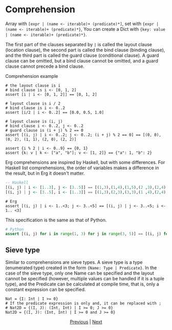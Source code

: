 # Comprehension

Array with `[expr | (name <- iterable)+ (predicate)*]`,
set with `{expr | (name <- iterable)+ (predicate)*}`,
You can create a Dict with `{key: value | (name <- iterable)+ (predicate)*}`.

The first part of the clauses separated by `|` is called the layout clause (location clause), the second part is called the bind clause (binding clause), and the third part is called the guard clause (conditional clause).
A guard clause can be omitted, but a bind clause cannot be omitted, and a guard clause cannot precede a bind clause.

Comprehension example

``` erg
# the layout clause is i
# bind clause is i <- [0, 1, 2]
assert [i | i <- [0, 1, 2]] == [0, 1, 2]

# layout clause is i / 2
# bind clause is i <- 0..2
assert [i/2 | i <- 0..2] == [0.0, 0.5, 1.0]

# layout clause is (i, j)
# bind clause i <- 0..2, j <- 0..2
# guard clause is (i + j) % 2 == 0
assert [(i, j) | i <- 0..2; j <- 0..2; (i + j) % 2 == 0] == [(0, 0), (0, 2), (1, 1), (2, 0), (2, 2)]

assert {i % 2 | i <- 0..9} == {0, 1}
assert {k: v | k <- ["a", "b"]; v <- [1, 2]} == {"a": 1, "b": 2}
```

Erg comprehensions are inspired by Haskell, but with some differences.
For Haskell list comprehensions, the order of variables makes a difference in the result, but in Erg it doesn't matter.

``` haskell
-- Haskell
[(i, j) | i <- [1..3], j <- [3..5]] == [(1,3),(1,4),(1,5),(2 ,3),(2,4),(2,5),(3,3),(3,4),(3,5)]
[(i, j) | j <- [3..5], i <- [1..3]] == [(1,3),(2,3),(3,3),(1 ,4),(2,4),(3,4),(1,5),(2,5),(3,5)]
```

``` erg
# Erg
assert [(i, j) | i <- 1..<3; j <- 3..<5] == [(i, j) | j <- 3..<5; i <- 1.. <3]
```

This specification is the same as that of Python.

```python
# Python
assert [(i, j) for i in range(1, 3) for j in range(3, 5)] == [(i, j) for j in range(3, 5) for i in range(1, 3)]
```

## Sieve type

Similar to comprehensions are sieve types. A sieve type is a type (enumerated type) created in the form `{Name: Type | Predicate}`.
In the case of the sieve type, only one Name can be specified and the layout cannot be specified (however, multiple values ​​can be handled if it is a tuple type), and the Predicate can be calculated at compile time, that is, only a constant expression can be specified.

``` erg
Nat = {I: Int | I >= 0}
# If the predicate expression is only and, it can be replaced with ;
# Nat2D = {(I, J): (Int, Int) | I >= 0; J >= 0}
Nat2D = {(I, J): (Int, Int) | I >= 0 and J >= 0}
```

<p align='center'>
    <a href='./26_pattern_matching.md'>Previous</a> | <a href='./28_spread_syntax.md'>Next</a>
</p>